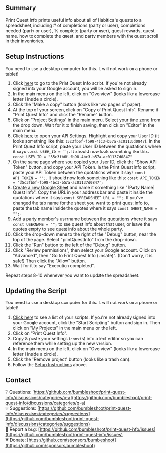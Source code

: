 ## Summary
Print Quest Info prints useful info about all of Habitica's quests to a spreadsheet, including # of completions (party or user), completions needed (party or user), % complete (party or user), quest rewards, quest name, how to complete the quest, and party members with the quest scroll in their inventories.

## Setup Instructions
You need to use a desktop computer for this. It will not work on a phone or tablet!
1. Click [here](https://script.google.com/d/14BPBHQy4uGGT80F6ADZ7rsKSWh6l6AgGCFhcXSQP55SOQFYEkSsP6RA4/edit?usp=sharing) to go to the Print Quest Info script. If you're not already signed into your Google account, you will be asked to sign in.
2. In the main menu on the left, click on "Overview" (looks like a lowercase letter i inside a circle).
3. Click the "Make a copy" button (looks like two pages of paper).
4. At the top of your screen, click on "Copy of Print Quest Info". Rename it "Print Quest Info" and click the "Rename" button.
5. Click on "Project Settings" in the main menu. Select your time zone from the drop down. Wait for it to finish saving, then click on "Editor" in the main menu.
6. Click [here](https://habitica.com/user/settings/api) to open your API Settings. Highlight and copy your User ID (it looks something like this: `35c3fb6f-fb98-4bc3-b57a-ac01137d0847`). In the Print Quest Info script, paste your User ID between the quotations where it says `const USER_ID = "";`. It should now look something like this: `const USER_ID = "35c3fb6f-fb98-4bc3-b57a-ac01137d0847";`
7. On the same page where you copied your User ID, click the "Show API Token" button, and copy your API Token. In the Print Quest Info script, paste your API Token between the quotations where it says `const API_TOKEN = "";`. It should now look something like this: `const API_TOKEN = "35c3fb6f-fb98-4bc3-b57a-ac01137d0847";`
8. [Create a new Google Sheet](https://sheets.google.com/create) and name it something like "[Party Name] Quest Info". Copy the URL in your address bar and paste it inside the quotations where it says `const SPREADSHEET_URL = "";`. If you've changed the tab name for the sheet you want to print quest info to, paste the tab name inside the quotes where it says `const SHEET_NAME = "";`.
9. Add a party member's username between the quotations where it says `const USERNAME = "";` to see quest info about that user, or leave the quotes empty to see quest info about the whole party.
10. Click the drop-down menu to the right of the "Debug" button, near the top of the page. Select "printQuestInfo" from the drop-down.
11. Click the "Run" button to the left of the "Debug" button.
12. Click "Review permissions", then select your Google account. Click on "Advanced", then "Go to Print Quest Info (unsafe)". (Don't worry, it is safe!) Then click the "Allow" button.
13. Wait for it to say "Execution completed".

Repeat steps 8-10 whenever you want to update the spreadsheet.

## Updating the Script
You need to use a desktop computer for this. It will not work on a phone or tablet!
1. [Click here](https://script.google.com/home) to see a list of your scripts. If you're not already signed into your Google account, click the "Start Scripting" button and sign in.  Then click on "My Projects" in the main menu on the left.
2. Click on "Print Quest Info".
3. Copy & paste your settings (`const`s) into a text editor so you can reference them while setting up the new version.
4. In the main menu on the left, click on "Overview" (looks like a lowercase letter i inside a circle).
5. Click the "Remove project" button (looks like a trash can).
6. Follow the [Setup Instructions](#setup-instructions) above.

## Contact
❔ Questions: [https://github.com/bumbleshoot/print-quest-info/discussions/categories/q-a](https://github.com/bumbleshoot/print-quest-info/discussions/categories/q-a)  
💡 Suggestions: [https://github.com/bumbleshoot/print-quest-info/discussions/categories/suggestions](https://github.com/bumbleshoot/print-quest-info/discussions/categories/suggestions)  
🐞 Report a bug: [https://github.com/bumbleshoot/print-quest-info/issues](https://github.com/bumbleshoot/print-quest-info/issues)  
💗 Donate: [https://github.com/sponsors/bumbleshoot](https://github.com/sponsors/bumbleshoot)